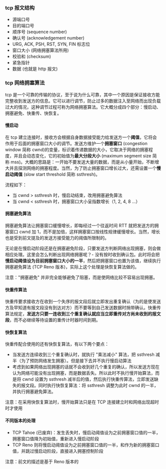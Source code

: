 ### tcp 报文结构

- 源端口号
- 目的端口号
- 顺序号 (sequence number)
- 确认号 (acknowledgement number)
- URG, ACK, PSH, RST, SYN, FIN 标志位
- 窗口大小 (网络拥塞算法所用)
- 校验和 (checksum)
- 紧急指针
- 数据 (也就是 http 报文)

### tcp 网络拥塞算法

tcp 是一个可靠的传输的协议，至于说为什么可靠，其中一个原因是保证接收方能完整收到发送方的信息。它可以进行调节，防止过多的数据注入至网络而出现负载过大的情况，这种调节过程可称为网络拥塞算法。它大概分成四个部分：慢启动、拥塞避免、快重传、快恢复。

#### 慢启动

在 tcp 建立连接时，接收方会根据自身数据接受能力给发送方一个**阈值**，它将会作用于后面的拥塞窗口大小的调节。发送方维护一个**拥塞窗口** (congestion window 简称 cwnd)的变量，标识着传递数据的大小，它取决于网络的拥塞程度，并且会动态变化，它的初始值为**最大分段大小** (maximum segment size 简称 mss)。大概的思路是：一开始不要发送大量的数据，而是从小量开始，不断增大并且探测网络的拥塞程度。当然，为了防止拥塞窗口增长过大，还需设置一个**慢启动阈值** (slow start threshold 简称 ssthresh)。

流程如下：

- 当 cwnd > ssthresh 时，慢启动结束，改用拥塞避免算法
- 当 cwnd < ssthresh 时，拥塞窗口大小呈指数增长（1, 2, 4, 8 ...）

#### 拥塞避免算法

拥塞避免算法让拥塞窗口缓慢增长，即每经过一个往返时间 RTT 就把发送方的拥塞窗口 cwnd 加 1，而不是加倍，这样拥塞窗口按线性规律缓慢增长。当然，增长也是受到前文提及的发送方接受能力的阈值所限制的。

无论是在慢启动阶段还是在拥塞避免阶段，只要发送方判断网络出现拥塞，则会做相应处理。这里会怎么判断出现网络拥塞呢？- 没有按时收到确认包。此时将会把**慢启动阈值设为目前拥塞窗口大小的一半**，然后把拥塞窗口也置为该值，继续执行拥塞避免算法 (TCP Reno 版本)，实际上这个处理是快恢复算法做的。

注意："拥塞避免" 并非完全能够避免了阻塞，而是使网络比较不容易出现拥塞。

#### 快重传算法

快重传要求接收方在收到一个失序的报文段后就立即发出重复确认（为的是使发送方及早知道有报文段没有到达对方）而不要等到自己发送数据时捎带确认。快重传算法规定，**发送方只要一连收到三个重复确认就应当立即重传对方尚未收到的报文段**，而不必继续等待设置的重传计时器时间到期。

#### 快恢复算法

快重传配合使用的还有快恢复算法，有以下两个要点：

- 当发送方连续收到三个重复确认时，就执行 "乘法减小" 算法，把 ssthresh 减半（为了预防网络发生拥塞）。但是接下去并不执行慢启动算法
- 考虑到如果网络出现拥塞的话就不会收到好几个重复的确认，所以发送方现在认为网络可能没有出现拥塞，而是数据丢失。所以此时不执行慢开始算法，而是将 cwnd 设置为 ssthresh 减半后的值，然后执行快重传算法，立即发送缺失的报文段。同时执行快恢复算法：将 ssthresh 调整为此时 cwnd 的一半，并执行拥塞避免算法。

注意：在采用快恢复算法时，慢开始算法只是在 TCP 连接建立时和网络出现超时时才使用

#### 不同版本的处理

- TCP Tahoe (已废弃)：发生丢失时，慢启动阈值设为之前拥塞窗口值的一半，拥塞窗口值降为初始值，重新进入慢启动阶段
- TCP Reno 则将慢启动阈值设为之前拥塞窗口值的一半，和作为新的拥塞窗口值，并跳过慢启动阶段，直接进入拥塞控制阶段

注意：前文的描述是基于 Reno 版本的
